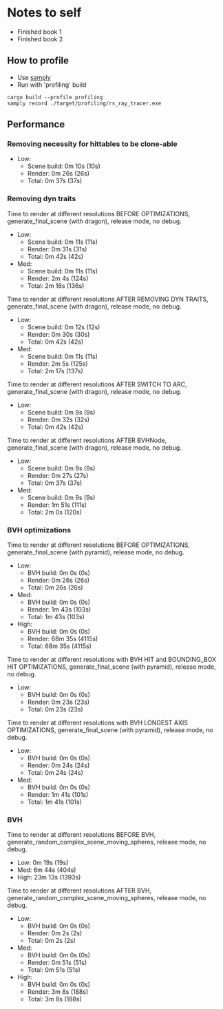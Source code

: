 # Notes to self

- Finished book 1
- Finished book 2

## How to profile

- Use [samply](https://github.com/mstange/samply)
- Run with 'profiling' build

```
cargo build --profile profiling
samply record ./target/profiling/rs_ray_tracer.exe
```

## Performance

### Removing necessity for hittables to be clone-able

- Low:
  - Scene build:  0m 10s (10s)
  - Render: 0m 26s (26s)
  - Total: 0m 37s (37s)

### Removing dyn traits

Time to render at different resolutions BEFORE OPTIMIZATIONS,
generate_final_scene (with dragon), release mode, no debug.

- Low:
  - Scene build: 0m 11s (11s)
  - Render: 0m 31s (31s)
  - Total: 0m 42s (42s)
- Med:
  - Scene build: 0m 11s (11s)
  - Render: 2m 4s (124s)
  - Total: 2m 16s (136s)

Time to render at different resolutions AFTER REMOVING DYN TRAITS,
generate_final_scene (with dragon), release mode, no debug.

- Low:
  - Scene build: 0m 12s (12s)
  - Render: 0m 30s (30s)
  - Total: 0m 42s (42s)
- Med:
  - Scene build: 0m 11s (11s)
  - Render: 2m 5s (125s)
  - Total: 2m 17s (137s)

Time to render at different resolutions AFTER SWITCH TO ARC,
generate_final_scene (with dragon), release mode, no debug.

- Low:
  - Scene build: 0m 9s (9s)
  - Render: 0m 32s (32s)
  - Total: 0m 42s (42s)

Time to render at different resolutions AFTER BVHNode,
generate_final_scene (with dragon), release mode, no debug.

- Low:
  - Scene build: 0m 9s (9s)
  - Render: 0m 27s (27s)
  - Total: 0m 37s (37s)
- Med:
  - Scene build: 0m 9s (9s)
  - Render: 1m 51s (111s)
  - Total: 2m 0s (120s)

### BVH optimizations

Time to render at different resolutions BEFORE OPTIMIZATIONS,
generate_final_scene (with pyramid), release mode, no debug.

- Low:
  - BVH build: 0m 0s (0s)
  - Render: 0m 26s (26s)
  - Total: 0m 26s (26s)
- Med:
  - BVH build: 0m 0s (0s)
  - Render: 1m 43s (103s)
  - Total: 1m 43s (103s)
- High:
  - BVH build: 0m 0s (0s)
  - Render: 68m 35s (4115s)
  - Total: 68m 35s (4115s)

Time to render at different resolutions with BVH HIT and BOUNDING_BOX HIT OPTIMIZATIONS,
generate_final_scene (with pyramid), release mode, no debug.

- Low:
  - BVH build: 0m 0s (0s)
  - Render: 0m 23s (23s)
  - Total: 0m 23s (23s)

Time to render at different resolutions with BVH LONGEST AXIS OPTIMIZATIONS,
generate_final_scene (with pyramid), release mode, no debug.

- Low:
  - BVH build: 0m 0s (0s)
  - Render: 0m 24s (24s)
  - Total: 0m 24s (24s)
- Med:
  - BVH build: 0m 0s (0s)
  - Render: 1m 41s (101s)
  - Total: 1m 41s (101s)

### BVH

Time to render at different resolutions BEFORE BVH,
generate_random_complex_scene_moving_spheres, release mode, no debug.

- Low: 0m 19s (19s)
- Med: 6m 44s (404s)
- High: 23m 13s (1393s)

Time to render at different resolutions AFTER BVH,
generate_random_complex_scene_moving_spheres, release mode, no debug.

- Low:
  - BVH build: 0m 0s (0s)
  - Render: 0m 2s (2s)
  - Total: 0m 2s (2s)
- Med:
  - BVH build: 0m 0s (0s)
  - Render: 0m 51s (51s)
  - Total: 0m 51s (51s)
- High:
  - BVH build: 0m 0s (0s)
  - Render: 3m 8s (188s)
  - Total: 3m 8s (188s)
